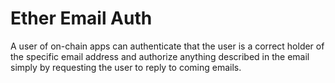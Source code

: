 # Ether Email Auth
A user of on-chain apps can authenticate that the user is a correct holder of the specific email address and authorize anything described in the email simply by requesting the user to reply to coming emails.
